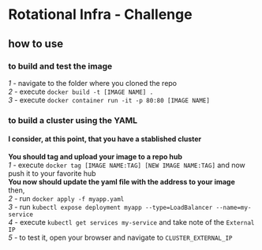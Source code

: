 # Rotational Infra - Challenge

## how to use
### to build and test the image
*1* - navigate to the folder where you cloned the repo  
*2* - execute `docker build -t [IMAGE NAME] .`  
*3* - execute `docker container run -it -p 80:80 [IMAGE NAME]`
### to build a cluster using the YAML 
#### **I consider, at this point, that you have a stablished cluster**  
**You should tag and upload your image to a repo hub**  
*1* - execute `docker tag [IMAGE NAME:TAG] [NEW IMAGE NAME:TAG]` and now push it to your favorite hub  
**You now should update the yaml file with the address to your image**  
then,  
*2* - run `docker apply -f myapp.yaml`  
*3* - run `kubectl expose deployment myapp --type=LoadBalancer --name=my-service`  
*4* - execute `kubectl get services my-service` and take note of the `External IP`  
*5* - to test it, open your browser and navigate to `CLUSTER_EXTERNAL_IP`
